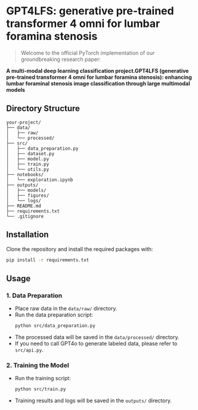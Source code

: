 # GPT4LFS: generative pre-trained transformer 4 omni for lumbar foramina stenosis

> Welcome to the official PyTorch implementation of our groundbreaking research paper: 

**A multi-modal deep learning classification project.GPT4LFS (generative pre-trained transformer 4 omni for lumbar foramina stenosis): enhancing lumbar foraminal stenosis image classification through large multimodal models**

## Directory Structure

```plaintext
your-project/
├── data/
│   ├── raw/
│   └── processed/
├── src/
│   ├── data_preparation.py
│   ├── dataset.py
│   ├── model.py
│   ├── train.py
│   └── utils.py
├── notebooks/
│   └── exploration.ipynb
├── outputs/
│   ├── models/
│   ├── figures/
│   └── logs/
├── README.md
├── requirements.txt
└── .gitignore
```

## Installation

Clone the repository and install the required packages with:

```bash
pip install -r requirements.txt
```

## Usage

### 1. Data Preparation
- Place raw data in the `data/raw/` directory.
- Run the data preparation script:
  ```bash
  python src/data_preparation.py
  ```
- The processed data will be saved in the `data/processed/` directory.
- If you need to call GPT4o to generate labeled data, please refer to `src/api.py`.

### 2. Training the Model
- Run the training script:
  ```bash
  python src/train.py
  ```
- Training results and logs will be saved in the `outputs/` directory.

